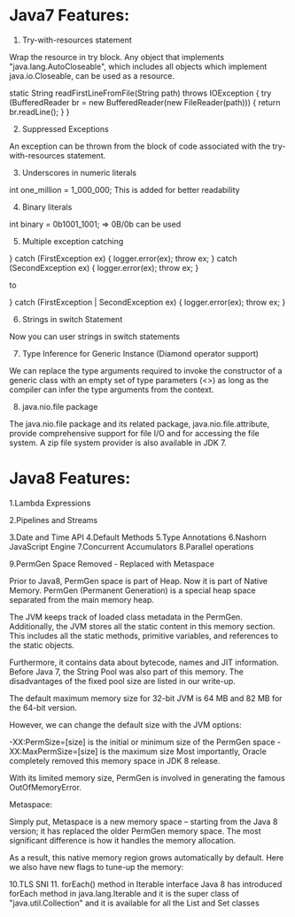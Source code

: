 Java7 Features:
===============

1. Try-with-resources statement

Wrap the resource in try block. Any object that implements "java.lang.AutoCloseable", which includes all objects which implement java.io.Closeable, can be used as a resource. 

static String readFirstLineFromFile(String path) throws IOException {
try (BufferedReader br =
               new BufferedReader(new FileReader(path))) {
    return br.readLine();
}
}

2. Suppressed Exceptions

An exception can be thrown from the block of code associated with the try-with-resources statement.

3. Underscores in numeric literals

int one_million = 1_000_000; This is added for better readability

4. Binary literals 

int binary = 0b1001_1001;  => 0B/0b can be used

5. Multiple exception catching

} catch (FirstException ex) {
     logger.error(ex);
     throw ex;
} catch (SecondException ex) {
     logger.error(ex);
     throw ex;
}

to 

} catch (FirstException | SecondException ex) {
 logger.error(ex);
throw ex;
}

6. Strings in switch Statement

Now you can user strings in switch statements

7. Type Inference for Generic Instance (Diamond operator support)

We can replace the type arguments required to invoke the constructor of a generic class with an empty set of type parameters (<>) as long as the compiler can infer the type arguments from the context.

8. java.nio.file package

The java.nio.file package and its related package, java.nio.file.attribute, provide comprehensive support for file I/O and for accessing the file system. A zip file system provider is also available in JDK 7.

Java8 Features:
===============

1.Lambda Expressions

2.Pipelines and Streams

3.Date and Time API
4.Default Methods
5.Type Annotations
6.Nashorn JavaScript Engine
7.Concurrent Accumulators
8.Parallel operations

9.PermGen Space Removed - Replaced with Metaspace

Prior to Java8, PermGen space is part of Heap. Now it is part of Native Memory. 
PermGen (Permanent Generation) is a special heap space separated from the main memory heap.

The JVM keeps track of loaded class metadata in the PermGen. Additionally, the JVM stores all the static content in this memory section. This includes all the static methods, primitive variables, and references to the static objects.

Furthermore, it contains data about bytecode, names and JIT information. Before Java 7, the String Pool was also part of this memory. The disadvantages of the fixed pool size are listed in our write-up.

The default maximum memory size for 32-bit JVM is 64 MB and 82 MB for the 64-bit version.

However, we can change the default size with the JVM options:

-XX:PermSize=[size] is the initial or minimum size of the PermGen space
-XX:MaxPermSize=[size] is the maximum size
Most importantly, Oracle completely removed this memory space in JDK 8 release.

With its limited memory size, PermGen is involved in generating the famous OutOfMemoryError.

Metaspace:

Simply put, Metaspace is a new memory space – starting from the Java 8 version; it has replaced the older PermGen memory space. The most significant difference is how it handles the memory allocation.

As a result, this native memory region grows automatically by default. Here we also have new flags to tune-up the memory:



10.TLS SNI
11. forEach() method in Iterable interface
Java 8 has introduced forEach method in java.lang.Iterable and it is the super class of "java.util.Collection" and it is available for all the List and Set classes



  





	
